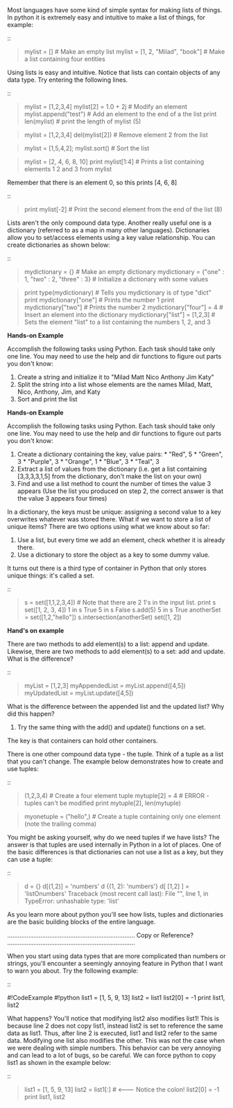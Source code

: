 Most languages have some kind of simple syntax for making lists of things. In 
python it is extremely easy and intuitive to make a list of things, for example:

::
  
 > mylist = [] # Make an empty list
 > mylist = [1, 2, "Milad", "book"] # Make a list containing four entities


Using lists is easy and intuitive. Notice that lists can contain objects of any 
data type. Try entering the following lines. 

::

 > mylist = [1,2,3,4]
 > mylist[2] = 1.0 + 2j # Modify an element
 > mylist.append("test") # Add an element to the end of a the list
 > print len(mylist) # print the length of mylist (5)
  
 > mylist = [1,2,3,4]
 > del(mylist[2]) # Remove element 2 from the list
  
 > mylist = [1,5,4,2]; mylist.sort() # Sort the list
  
 > mylist = [2, 4, 6, 8, 10]
 > print mylist[1:4] # Prints a list containing elements 1 2 and 3 from mylist 
  
Remember that there is an element 0, so this prints [4, 6, 8]
  
::

 > print mylist[-2] # Print the second element from the end of the list (8)
  
  
Lists aren't the only compound data type. Another really useful one is a 
dictionary (referred to as a map in many other languages). Dictionaries allow 
you to set/access elements using a key value relationship. You can create 
dictionaries as shown below:

::

 > mydictionary = {} # Make an empty dictionary
 > mydictionary = {"one" : 1, "two" : 2, "three" : 3} # Initialize a dictionary with some values
  
 > print type(mydictionary) # Tells you mydictionary is of type "dict"
 > print mydictionary["one"] # Prints the number 1
 > print mydictionary["two"] # Prints the number 2
 > mydictionary["four"] = 4 # Insert an element into the dictionary
 > mydictionary["list"] = [1,2,3] # Sets the element "list" to a list containing the numbers 1, 2, and 3
  
**Hands-on Example**

Accomplish the following tasks using Python. Each task should take only one 
line. You may need to use the help and dir functions to figure out parts you 
don't know:

  1. Create a string and initialize it to "Milad Matt Nico Anthony Jim Katy"
  2. Split the string into a list whose elements are the names Milad, Matt, 
     Nico, Anthony, Jim, and Katy
  3. Sort and print the list


**Hands-on Example**

Accomplish the following tasks using Python. Each task should take only one 
line. You may need to use the help and dir functions to figure out parts you 
don't know:

  1. Create a dictionary containing the key, value pairs: * "Red", 5
    * "Green", 3
    * "Purple", 3
    * "Orange", 1
    * "Blue", 3
    * "Teal", 3
  2. Extract a list of values from the dictionary (i.e. get a list containing 
     [3,3,3,3,1,5] from the dictionary, don't make the list on your own)
  3. Find and use a list method to count the number of times the value 3 appears 
     (Use the list you produced on step 2, the correct answer is that the value 
     3 appears four times)

In a dictionary, the keys must be unique: assigning a second value to a key overwrites whatever was stored there. What if we  want to store a list of unique items? There are two options using what we know about so far:

  1. Use a list, but every time we add an element, check whether it is already there.
  2. Use a dictionary to store the object as a key to some dummy value.

It turns out there is a third type of container in Python that only stores unique things: it's called a set.

::

 > s = set([1,1,2,3,4]) # Note that there are 2 1's in the input list.
 > print s
 set([1, 2, 3, 4])
 > 1 in s
 True
 > 5 in s
 False
 > s.add(5)
 > 5 in s
 True
 > anotherSet = set([1,2,"hello"])
 > s.intersection(anotherSet)
 set([1, 2])

**Hand's on example**

There are two methods to add element(s) to a list: append and update. Likewise, there are two methods to add element(s) to a set: add and update. What is the difference? 

::

 > myList = [1,2,3]
 > myAppendedList = myList.append([4,5])
 > myUpdatedList = myList.update([4,5])

What is the difference between the appended list and the updated list? Why did this happen?

   1. Try the same thing with the add() and update() functions on a set.

The key is that containers can hold other containers.


There is one other compound data type - the tuple. Think of a tuple as a list 
that you can't change. The example below demonstrates how to create and use 
tuples:

::
  
 > (1,2,3,4) # Create a four element tuple
 > mytuple[2] = 4 # ERROR - tuples can't be modified
 > print mytuple[2], len(mytuple)
  
 > myonetuple = ("hello",) # Create a tuple containing only one element (note the trailing comma)


You might be asking yourself, why do we need tuples if we have lists? The answer 
is that tuples are used internally in Python in a lot of places. One of the basic differences is that dictionaries can not use a list as a key, but they can use a tuple: 

::

 > d = {}
 > d[(1,2)] = 'numbers'
 > d
 {(1, 2): 'numbers'}
 > d[ [1,2] ] = 'listOnumbers'
  Traceback (most recent call last):
   File "<stdin>", line 1, in <module>
  TypeError: unhashable type: 'list'

As you learn more about python you'll see how lists, tuples and dictionaries are the basic 
building blocks of the entire language. 

.........................................................................
 Copy or Reference?  
.........................................................................


When you start using data types that are more complicated than numbers or 
strings, you'll encounter a seemingly annoying feature in Python that I want to 
warn you about. Try the following example:

::

  #!CodeExample
  #!python
  list1 = [1, 5, 9, 13]
  list2 = list1
  list2[0] = -1
  print list1, list2


What happens? You'll notice that modifying list2 also modifies list1! This is 
because line 2 does not copy list1, instead list2 is set to reference the same 
data as list1. Thus, after line 2 is executed, list1 and list2 refer to the same 
data. Modifying one list also modifies the other. This was not the case when we 
were dealing with simple numbers. This behavior can be very annoying and can 
lead to a lot of bugs, so be careful. We can force python to copy list1 as shown 
in the example below:

::

 > list1 = [1, 5, 9, 13]
 > list2 = list1[:] # <--- Notice the colon!
 > list2[0] = -1
 > print list1, list2
